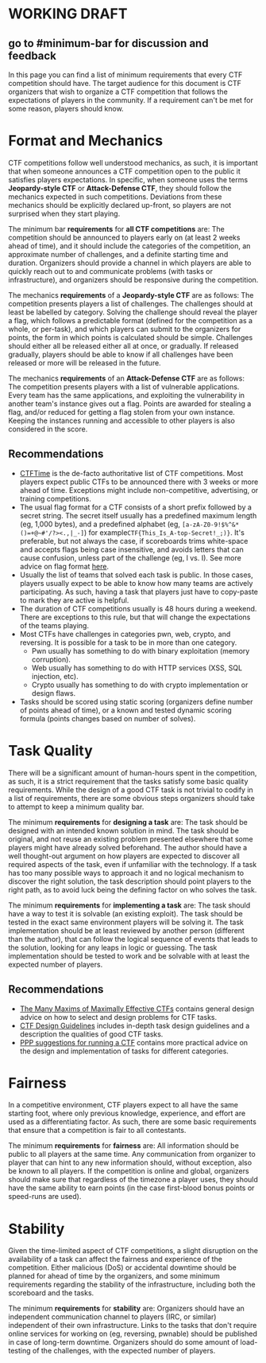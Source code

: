 # WORKING DRAFT
## go to #minimum-bar for discussion and feedback

In this page you can find a list of minimum requirements that every CTF competition should have. The target audience for this document is CTF organizers that wish to organize a CTF competition that follows the expectations of players in the community. If a requirement can't be met for some reason, players should know.

# Format and Mechanics
CTF competitions follow well understood mechanics, as such, it is important that when someone announces a CTF competition open to the public it satisfies players expectations. In specific, when someone uses the terms **Jeopardy-style CTF** or **Attack-Defense CTF**, they should follow the mechanics expected in such competitions. Deviations from these mechanics should be explicitly declared up-front, so players are not surprised when they start playing.

The minimum bar **requirements** for **all CTF competitions** are: The competition should be announced to players early on (at least 2 weeks ahead of time), and it should include the categories of the competition, an approximate number of challenges, and a definite starting time and duration. Organizers should provide a channel in which players are able to quickly reach out to and communicate problems (with tasks or infrastructure), and organizers should be responsive during the competition.

The mechanics **requirements** of a **Jeopardy-style CTF** are as follows: The competition presents players a list of challenges. The challenges should at least be labelled by category. Solving the challenge should reveal the player a flag, which follows a predictable format (defined for the competition as a whole, or per-task), and which players can submit to the organizers for points, the form in which points is calculated should be simple. Challenges should either all be released either all at once, or gradually. If released gradually, players should be able to know if all challenges have been released or more will be released in the future.

The mechanics **requirements** of an **Attack-Defense CTF** are as follows: The competition presents players with a list of vulnerable applications. Every team has the same applications, and exploiting the vulnerability in another team's instance gives out a flag. Points are awarded for stealing a flag, and/or reduced for getting a flag stolen from your own instance. Keeping the instances running and accessible to other players is also considered in the score.

## Recommendations
* [CTFTime](http://ctftime.org) is the de-facto authoritative list of CTF competitions. Most players expect public CTFs to be announced there with 3 weeks or more ahead of time. Exceptions might include non-competitive, advertising, or training competitions.
* The usual flag format for a CTF consists of a short prefix followed by a secret string. The secret itself usually has a predefined maximum length (eg, 1,000 bytes), and a predefined alphabet (eg, `[a-zA-Z0-9!$%^&*()=+@~#'/?><.,|_-]`) for example`CTF{This_Is_A-top-Secret!_;)}`. It's preferable, but not always the case, if scoreboards trims white-space and accepts flags being case insensitive, and avoids letters that can cause confusion, unless part of the challenge (eg, l vs. I). See more advice on flag format [here](https://github.com/pwning/docs/blob/master/suggestions-for-running-a-ctf.markdown#flag-format).
* Usually the list of teams that solved each task is public. In those cases, players usually expect to be able to know how many teams are actively participating. As such, having a task that players just have to copy-paste to mark they are active is helpful.
* The duration of CTF competitions usually is 48 hours during a weekend. There are exceptions to this rule, but that will change the expectations of the teams playing.
* Most CTFs have challenges in categories pwn, web, crypto, and reversing. It is possible for a task to be in more than one category.
  * Pwn usually has something to do with binary exploitation (memory corruption).
  * Web usually has something to do with HTTP services (XSS, SQL injection, etc).
  * Crypto usually has something to do with crypto implementation or design flaws.
* Tasks should be scored using static scoring (organizers define number of points ahead of time), or a known and tested dynamic scoring formula (points changes based on number of solves).

# Task Quality
There will be a significant amount of human-hours spent in the competition, as such, it is a strict requirement that the tasks satisfy some basic quality requirements. While the design of a good CTF task is not trivial to codify in a list of requirements, there are some obvious steps organizers should take to attempt to keep a minimum quality bar.

The minimum **requirements** for **designing a task** are: The task should be designed with an intended known solution in mind. The task should be original, and not reuse an existing problem presented elsewhere that some players might have already solved beforehand. The author should have a well thought-out argument on how players are expected to discover all required aspects of the task, even if unfamiliar with the technology. If a task has too many possible ways to approach it and no logical mechanism to discover the right solution, the task description should point players to the right path, as to avoid luck being the defining factor on who solves the task.

The minimum **requirements** for **implementing a task** are: The task should have a way to test it is solvable (an existing exploit). The task should be tested in the exact same environment players will be solving it. The task implementation should be at least reviewed by another person (different than the author), that can follow the logical sequence of events that leads to the solution, looking for any leaps in logic or guessing. The task implementation should be tested to work and be solvable with at least the expected number of players.

## Recommendations
* [The Many Maxims of Maximally Effective CTFs](http://captf.com/maxims.html) contains general design advice on how to select and design problems for CTF tasks.
* [CTF Design Guidelines](https://ctf.guide) includes in-depth task design guidelines and a description the qualities of good CTF tasks.
* [PPP suggestions for running a CTF](https://github.com/pwning/docs/blob/master/suggestions-for-running-a-ctf.markdown#problems) contains more practical advice on the design and implementation of tasks for different categories.

# Fairness
In a competitive environment, CTF players expect to all have the same starting foot, where only previous knowledge, experience, and effort are used as a differentiating factor. As such, there are some basic requirements that ensure that a competition is fair to all contestants.

The minimum **requirements** for **fairness** are: All information should be public to all players at the same time. Any communication from organizer to player that can hint to any new information should, without exception, also be known to all players. If the competition is online and global, organizers should make sure that regardless of the timezone a player uses, they should have the same ability to earn points (in the case first-blood bonus points or speed-runs are used).

# Stability
Given the time-limited aspect of CTF competitions, a slight disruption on the availability of a task can affect the fairness and experience of the competition. Either malicious (DoS) or accidental downtime should be planned for ahead of time by the organizers, and some minimum requirements regarding the stability of the infrastructure, including both the scoreboard and the tasks.

The minimum **requirements** for **stability** are: Organizers should have an independent communication channel to players (IRC, or similar) independent of their own infrastructure. Links to the tasks that don't require online services for working on (eg, reversing, pwnable) should be published in case of long-term downtime. Organizers should do some amount of load-testing of the challenges, with the expected number of players.
